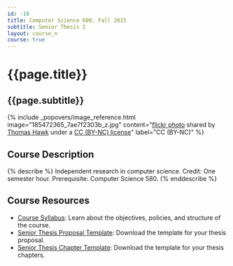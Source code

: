 ```yaml
---
id: -18
title: Computer Science 600, Fall 2015
subtitle: Senior Thesis I
layout: course_n
course: true
---
```


# {{page.title}}
## {{page.subtitle}}

<!-- Include header image -->
{% include _popovers/image_reference.html image="185472365_7ae7f2303b_z.jpg" content="<a title='Innovation' href='http://flickr.com/photos/thomashawk/185472365'>flickr photo</a> shared by <a href='http://flickr.com/people/thomashawk'>Thomas Hawk</a> under a <a href='http://creativecommons.org/licenses/by-nc/2.0/'>CC (BY-NC) license</a>" label="CC (BY-NC)" %}

## Course Description

{% describe %}
Independent research in computer science. Credit: One semester hour. Prerequisite: Computer Science 580.
{% enddescribe %}

## Course Resources

<ul class="fa-ul">

<li><i class="fa-li fa fa-arrow-right"></i><a href="{{site.baseurl}}teaching/cs600F2015/provide/syllabus/cs600Fall2015_syllabus.pdf"
class="major">Course Syllabus</a>: Learn about the objectives, policies, and structure of the course.

<li><i class="fa-li fa fa-arrow-right"></i><a href="{{site.baseurl}}teaching/cs600F2015/provide/template/senior_thesis_proposal_template.zip"
class="major">Senior Thesis Proposal Template</a>: Download the template for your thesis proposal.

<li><i class="fa-li fa fa-arrow-right"></i><a href="{{site.baseurl}}teaching/cs600F2015/provide/template/AllegThesis.zip"
class="major">Senior Thesis Chapter Template</a>: Download the template for your thesis chapters.
</ul>
